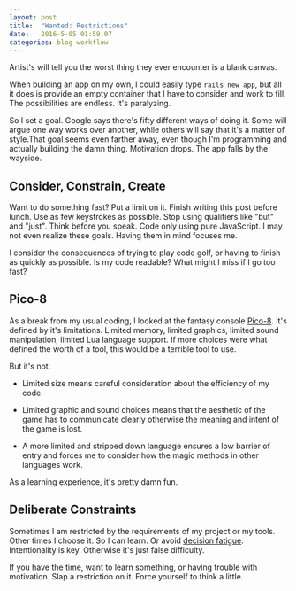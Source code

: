 ```yaml
---
layout: post
title:  "Wanted: Restrictions"
date:   2016-5-05 01:59:07
categories: blog workflow
---
```


Artist's will tell you the worst thing they ever encounter is a blank canvas.

When building an app on my own, I could easily type ```rails new app```, but all it does is provide an empty container that I have to consider and work to fill. The possibilities are endless. It's paralyzing.

So I set a goal. Google says there's fifty different ways of doing it. Some will argue one way works over another, while others will say that it's a matter of style.That goal seems even farther away, even though I'm programming and actually building the damn thing. Motivation drops. The app falls by the wayside.

## Consider, Constrain, Create

Want to do something fast? Put a limit on it. Finish writing this post before lunch. Use as few keystrokes as possible. Stop using qualifiers like "but" and "just". Think before you speak. Code only using pure JavaScript. I may not even realize these goals. Having them in mind focuses me.

I consider the consequences of trying to play code golf, or having to finish as quickly as possible. Is my code readable? What might I miss if I go too fast?

## Pico-8
As a break from my usual coding, I looked at the fantasy console [Pico-8](http://www.lexaloffle.com/pico-8.php). It's defined by it's limitations. Limited memory, limited graphics, limited sound manipulation, limited Lua language support. If more choices were what defined the worth of a tool, this would be a terrible tool to use.

But it's not.

- Limited size means careful consideration about the efficiency of my code.

- Limited graphic and sound choices means that the aesthetic of the game has to communicate clearly otherwise the meaning and intent of the game is lost.

- A more limited and stripped down language ensures a low barrier of entry and forces me to consider how the magic methods in other languages work.

As a learning experience, it's pretty damn fun.

## Deliberate Constraints
Sometimes I am restricted by the requirements of my project or my tools. Other times I choose it. So I can learn. Or avoid [decision fatigue](https://en.wikipedia.org/wiki/Decision_fatigue). Intentionality is key. Otherwise it's just false difficulty.

If you have the time, want to learn something, or having trouble with motivation. Slap a restriction on it. Force yourself to think a little.

